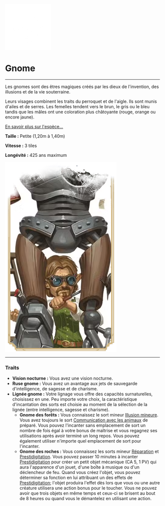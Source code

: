 <div class="icon-container">
  <img src="_media/especes/gnome.png" alt="Gnome" class="icon-r-title" data-no-zoom />

# Gnome <!-- {docsify-ignore} -->

</div>

---

<div class="bloc-pres">
<div class="bloc-texte">
  <div class="texte">
    <p>Les gnomes sont des êtres magiques créés par les dieux de l'invention, des illusions et de la vie souterraine.</p>
    <p>Leurs visages combinent les traits du perroquet et de l'aigle. Ils sont munis d'ailes et de serres. Les femelles tendent vers le brun, le gris ou le bleu tandis que les mâles ont une coloration plus châtoyante (rouge, orange ou encore jaune).</p>
    <a href="#" target="_blank">En savoir plus sur l'espèce...</a>
    <div class="summary">
      <p><strong>Taille :</strong> Petite (1,20m à 1,40m)</p>
      <p><strong>Vitesse :</strong> 3 tiles</p>
      <p><strong>Longévité :</strong> 425 ans maximum</p>
    </div>
  </div>
  </div>
  <img src="_media/especes/pres-gnome.png" alt="Gnome" class="img-pres" data-no-zoom />
</div>

---

### Traits <!-- {docsify-ignore} -->

- **Vision nocturne :** Vous avez une vision nocturne.
- **Ruse gnome :** Vous avez un avantage aux jets de sauvegarde d'intelligence, de sagesse et de charisme.
- **Lignée gnome :** Votre lignage vous offre des capacités surnaturelles, choisissez en une. Peu importe votre choix, la caractéristique d'incantation des sorts est choisie au moment de la sélection de la lignée (entre intelligence, sagesse et charisme).
  - **Gnome des forêts :** Vous connaissez le sort mineur [Illusion mineure](). Vous avez toujours le sort [Communication avec les animaux]() de préparé. Vous pouvez l'incanter sans emplacement de sort un nombre de fois égal à votre bonus de maîtrise et vous regagnez ses utilisations après avoir terminé un long repos. Vous pouvez également utiliser n'importe quel emplacement de sort pour l'incanter.
  - **Gnome des roches :** Vous connaissez les sorts mineur [Réparation]() et [Prestidigitation](). Vous pouvez passer 10 minutes à incanter [Prestidigitation]() pour créer un petit objet mécanique (CA 5, 1 PV) qui aura l'apparence d'un jouet, d'une boîte à musique ou d'un déclencheur de feu. Quand vous créez l'objet, vous pouvez déterminer sa fonction en lui attribuant un des effets de [Prestidigitation](); l'objet produira l'effet dès lors que vous ou une autre créature utilisera une action bonus pour le toucher. Vous ne pouvez avoir que trois objets en même temps et ceux-ci se brisent au bout de 8 heures ou quand vous le démantelez en utilisant une action.